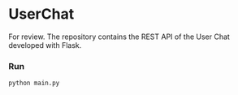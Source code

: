 # UserChat
For review.
The repository contains the REST API of the User Chat developed with Flask.
### Run
`python main.py`
